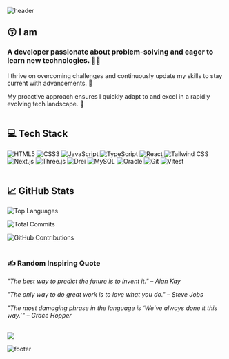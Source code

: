![header](https://capsule-render.vercel.app/api?type=waving&height=300&color=gradient&text=%20%20%20Shin%20Myung%20Hee&reversal=false&fontSize=50&desc=Frontend%20Developer&descSize=20&descAlignY=33&animation=fadeIn&fontAlignY=45)

## 😙 I am
### A developer passionate about problem-solving and eager to learn new technologies. 🧑‍💻

I thrive on overcoming challenges and continuously update my skills to stay current with advancements. 💃

My proactive approach ensures I quickly adapt to and excel in a rapidly evolving tech landscape. 🌻
<br>
<br>
## 💻 Tech Stack
![HTML5](https://img.shields.io/badge/HTML5-E34F26?style=for-the-badge&logo=html5&logoColor=white)
![CSS3](https://img.shields.io/badge/CSS3-1572B6?style=for-the-badge&logo=css3&logoColor=white)
![JavaScript](https://img.shields.io/badge/JavaScript-F7DF1E?style=for-the-badge&logo=javascript&logoColor=black)
![TypeScript](https://img.shields.io/badge/TypeScript-3178C6?style=for-the-badge&logo=typescript&logoColor=white)
![React](https://img.shields.io/badge/React-61DAFB?style=for-the-badge&logo=react&logoColor=white)
![Tailwind CSS](https://img.shields.io/badge/Tailwind%20CSS-06B6D4?style=for-the-badge&logo=tailwindcss&logoColor=white)
![Next.js](https://img.shields.io/badge/Next.js-000000?style=for-the-badge&logo=next.js&logoColor=white)
![Three.js](https://img.shields.io/badge/Three.js-000000?style=for-the-badge&logo=three.js&logoColor=white)
![Drei](https://img.shields.io/badge/Drei-000000?style=for-the-badge&logo=react&logoColor=white)
![MySQL](https://img.shields.io/badge/MySQL-4479A1?style=for-the-badge&logo=mysql&logoColor=white)
![Oracle](https://img.shields.io/badge/Oracle-F80000?style=for-the-badge&logo=oracle&logoColor=white)
![Git](https://img.shields.io/badge/Git-F05032?style=for-the-badge&logo=git&logoColor=white)
![Vitest](https://img.shields.io/badge/Vitest-333?style=for-the-badge&logo=vitest&logoColor=blue)
<br>
<br>
## 📈 GitHub Stats
![Top Languages](https://github-readme-stats.vercel.app/api/top-langs/?username=mh0223&hide_title=true&layout=compact&hide_border=true)

![Total Commits](https://github-readme-stats.vercel.app/api?username=mh0223&count_private=true&show_icons=true&hide=prs&hide_title=true&hide_border=true)

![GitHub Contributions](https://github-readme-streak-stats.herokuapp.com/?user=mh0223&hide_title=true&hide_border=true)
<br>
<br>
### ✍️ Random Inspiring Quote

<div align="left">
  <p><i>"The best way to predict the future is to invent it." – Alan Kay</i></p>
  <p><i>"The only way to do great work is to love what you do." – Steve Jobs</i></p>
  <p><i>"The most damaging phrase in the language is ‘We’ve always done it this way.’" – Grace Hopper</i></p>
</div>
<br>

<a href="https://hhpluscertificateofcompletion.oopy.io/">
  <img src="https://static.spartacodingclub.kr/hanghae99/plus/completion/badge_black.svg" />
</a>

![footer](https://capsule-render.vercel.app/api?type=waving&height=200&color=gradient&section=footer)
